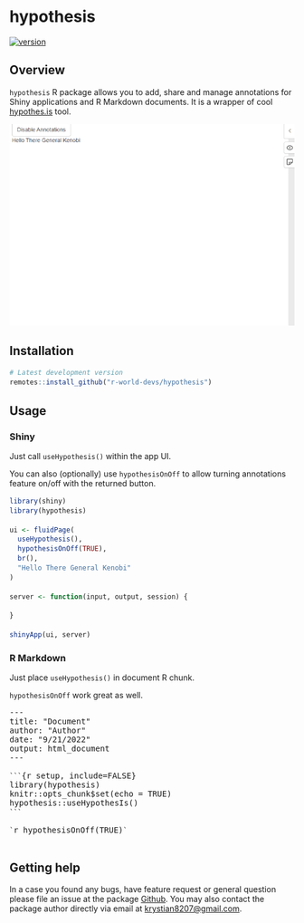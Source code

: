
# hypothesis

[![version](https://img.shields.io/static/v1.svg?label=github.com&message=v.1.0.0&color=ff69b4)](https://github.com/r-world-devs/hypothesis)

## Overview

`hypothesis` R package allows you to add, share and manage annotations
for Shiny applications and R Markdown documents. It is a wrapper of cool
[hypothes.is](https://web.hypothes.is/) tool.

![](man/figures/annotation.gif)

## Installation

``` r
# Latest development version
remotes::install_github("r-world-devs/hypothesis")
```

## Usage

### Shiny

Just call `useHypothesis()` within the app UI.

You can also (optionally) use `hypothesisOnOff` to allow turning
annotations feature on/off with the returned button.

``` r
library(shiny)
library(hypothesis)

ui <- fluidPage(
  useHypothesis(),
  hypothesisOnOff(TRUE),
  br(),
  "Hello There General Kenobi"
)

server <- function(input, output, session) {

}

shinyApp(ui, server)
```

### R Markdown

Just place `useHypothesis()` in document R chunk.

`hypothesisOnOff` work great as well.

<pre>
---
title: "Document"
author: "Author"
date: "9/21/2022"
output: html_document
---

<code>&#96</code><code>&#96</code><code>&#96</code>{r setup, include=FALSE}
library(hypothesis)
knitr::opts_chunk$set(echo = TRUE)
hypothesis::useHypothesIs()
<code>&#96</code><code>&#96</code><code>&#96</code>

<code>&#96</code>r hypothesisOnOff(TRUE)<code>&#96</code>

</pre>

## Getting help

In a case you found any bugs, have feature request or general question
please file an issue at the package
[Github](https://github.com/r-world-devs/hypothesis/issues). You may
also contact the package author directly via email at
<krystian8207@gmail.com>.
